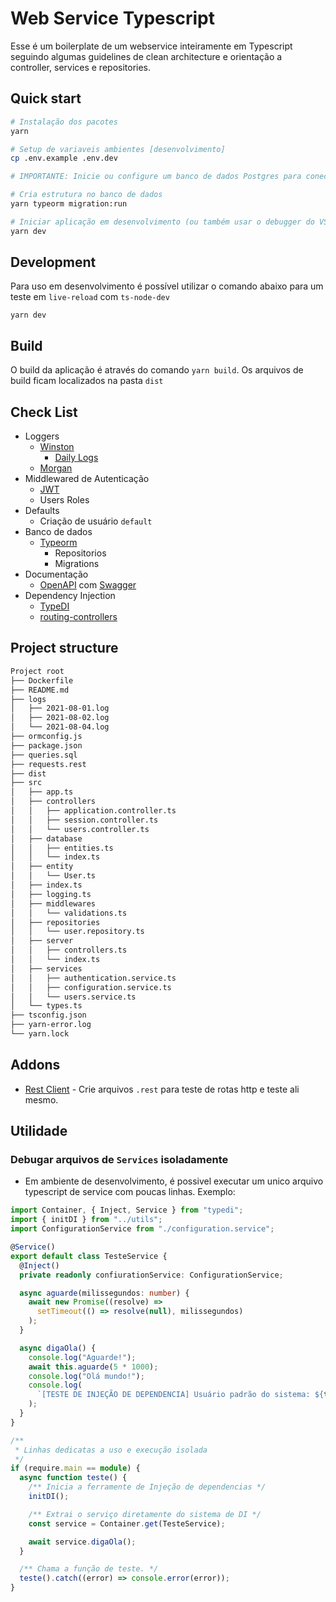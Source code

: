# Web Service Typescript

Esse é um boilerplate de um webservice inteiramente em Typescript seguindo algumas guidelines de clean architecture e orientação a controller, services e repositories.

## Quick start

```sh
# Instalação dos pacotes
yarn 

# Setup de variaveis ambientes [desenvolvimento]
cp .env.example .env.dev 

# IMPORTANTE: Inicie ou configure um banco de dados Postgres para conectar-se a aplicação

# Cria estrutura no banco de dados
yarn typeorm migration:run

# Iniciar aplicação em desenvolvimento (ou também usar o debugger do VSCode [f5])
yarn dev 
```

## Development

Para uso em desenvolvimento é possível utilizar o comando abaixo para um teste em `live-reload` com `ts-node-dev`

```shell
yarn dev
```

## Build

O build da aplicação é através do comando `yarn build`. Os arquivos de build ficam localizados na pasta `dist`

## Check List

- Loggers
  - [Winston](https://www.npmjs.com/package/winston)
    - [Daily Logs](winston-daily-rotate-file)
  - [Morgan](https://www.npmjs.com/package/morgan)
- Middlewared de Autenticação
  - [JWT](https://www.npmjs.com/package/jsonwebtoken)
  - Users Roles
- Defaults
  - Criação de usuário `default`
- Banco de dados
  - [Typeorm](https://www.npmjs.com/package/typeorm)
    - Repositorios
    - Migrations
- Documentação
  - [OpenAPI](https://www.npmjs.com/package/routing-controllers-openapi) com [Swagger](https://www.npmjs.com/package/swagger-ui-express)
- Dependency Injection
  - [TypeDI](https://www.npmjs.com/package/typedi)
  - [routing-controllers](https://www.npmjs.com/package/routing-controllers)

## Project structure

```sh
Project root
├── Dockerfile
├── README.md
├── logs
│   ├── 2021-08-01.log
│   ├── 2021-08-02.log
│   └── 2021-08-04.log
├── ormconfig.js
├── package.json
├── queries.sql
├── requests.rest
├── dist
├── src
│   ├── app.ts
│   ├── controllers
│   │   ├── application.controller.ts
│   │   ├── session.controller.ts
│   │   └── users.controller.ts
│   ├── database
│   │   ├── entities.ts
│   │   └── index.ts
│   ├── entity
│   │   └── User.ts
│   ├── index.ts
│   ├── logging.ts
│   ├── middlewares
│   │   └── validations.ts
│   ├── repositories
│   │   └── user.repository.ts
│   ├── server
│   │   ├── controllers.ts
│   │   └── index.ts
│   ├── services
│   │   ├── authentication.service.ts
│   │   ├── configuration.service.ts
│   │   └── users.service.ts
│   └── types.ts
├── tsconfig.json
├── yarn-error.log
└── yarn.lock
```

## Addons

- [Rest Client](https://marketplace.visualstudio.com/items?itemName=humao.rest-client) - Crie arquivos `.rest` para teste de rotas http e teste ali mesmo.

## Utilidade

### Debugar  arquivos de `Services` isoladamente

- Em ambiente de desenvolvimento, é possivel executar um unico arquivo typescript de service com poucas linhas. Exemplo:

```ts
import Container, { Inject, Service } from "typedi";
import { initDI } from "../utils";
import ConfigurationService from "./configuration.service";

@Service()
export default class TesteService {
  @Inject()
  private readonly confiurationService: ConfigurationService;

  async aguarde(milissegundos: number) {
    await new Promise((resolve) =>
      setTimeout(() => resolve(null), milissegundos)
    );
  }

  async digaOla() {
    console.log("Aguarde!");
    await this.aguarde(5 * 1000);
    console.log("Olá mundo!");
    console.log(
      `[TESTE DE INJEÇÃO DE DEPENDENCIA] Usuário padrão do sistema: ${this.confiurationService.defaultUserName}`
    );
  }
}

/**
 * Linhas dedicatas a uso e execução isolada
 */
if (require.main == module) {
  async function teste() {
    /** Inicia a ferramente de Injeção de dependencias */
    initDI();

    /** Extrai o serviço diretamente do sistema de DI */
    const service = Container.get(TesteService);

    await service.digaOla();
  }

  /** Chama a função de teste. */
  teste().catch((error) => console.error(error));
}

```
